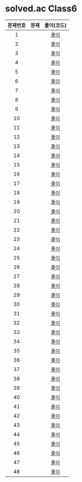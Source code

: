 # solved.ac Class6

| 문제번호 |  문제  | 풀이(코드) |    
|  :---:  | :---: |   :---:  |    
| 1  | []() | [풀이]() |    
| 2  | []() | [풀이]() |    
| 3  | []() | [풀이]() |    
| 4  | []() | [풀이]() |    
| 5  | []() | [풀이]() |    
| 6  | []() | [풀이]() |    
| 7  | []() | [풀이]() |    
| 8  | []() | [풀이]() |    
| 9  | []() | [풀이]() |    
| 10  | []() | [풀이]() |    
| 11  | []() | [풀이]() |    
| 12  | []() | [풀이]() |    
| 13  | []() | [풀이]() |    
| 14  | []() | [풀이]() |    
| 15  | []() | [풀이]() |    
| 16  | []() | [풀이]() |    
| 17  | []() | [풀이]() |    
| 18  | []() | [풀이]() |    
| 19  | []() | [풀이]() |    
| 20  | []() | [풀이]() |    
| 21  | []() | [풀이]() |    
| 22  | []() | [풀이]() |    
| 23  | []() | [풀이]() |    
| 24  | []() | [풀이]() |    
| 25  | []() | [풀이]() |    
| 26  | []() | [풀이]() |    
| 27  | []() | [풀이]() |    
| 28  | []() | [풀이]() |    
| 29  | []() | [풀이]() |    
| 30  | []() | [풀이]() |    
| 31  | []() | [풀이]() |    
| 32  | []() | [풀이]() |    
| 33  | []() | [풀이]() |    
| 34  | []() | [풀이]() |    
| 35  | []() | [풀이]() |    
| 36  | []() | [풀이]() |    
| 37  | []() | [풀이]() |    
| 38  | []() | [풀이]() |    
| 39  | []() | [풀이]() |    
| 40  | []() | [풀이]() |    
| 41  | []() | [풀이]() |    
| 42  | []() | [풀이]() |    
| 43  | []() | [풀이]() |    
| 44  | []() | [풀이]() |    
| 45  | []() | [풀이]() |    
| 46  | []() | [풀이]() |    
| 47  | []() | [풀이]() |    
| 48  | []() | [풀이]() |    